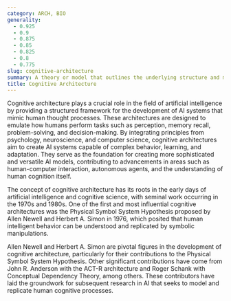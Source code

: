 ```yaml
---
category: ARCH, BIO
generality:
  - 0.925
  - 0.9
  - 0.875
  - 0.85
  - 0.825
  - 0.8
  - 0.775
slug: cognitive-architecture
summary: A theory or model that outlines the underlying structure and mechanisms of the human mind or AI systems, guiding the integration of various cognitive processes.
title: Cognitive Architecture
---
```


Cognitive architecture plays a crucial role in the field of artificial intelligence by providing a structured framework for the development of AI systems that mimic human thought processes. These architectures are designed to emulate how humans perform tasks such as perception, memory recall, problem-solving, and decision-making. By integrating principles from psychology, neuroscience, and computer science, cognitive architectures aim to create AI systems capable of complex behavior, learning, and adaptation. They serve as the foundation for creating more sophisticated and versatile AI models, contributing to advancements in areas such as human-computer interaction, autonomous agents, and the understanding of human cognition itself.

The concept of cognitive architecture has its roots in the early days of artificial intelligence and cognitive science, with seminal work occurring in the 1970s and 1980s. One of the first and most influential cognitive architectures was the Physical Symbol System Hypothesis proposed by Allen Newell and Herbert A. Simon in 1976, which posited that human intelligent behavior can be understood and replicated by symbolic manipulations.

Allen Newell and Herbert A. Simon are pivotal figures in the development of cognitive architecture, particularly for their contributions to the Physical Symbol System Hypothesis. Other significant contributions have come from John R. Anderson with the ACT-R architecture and Roger Schank with Conceptual Dependency Theory, among others. These contributors have laid the groundwork for subsequent research in AI that seeks to model and replicate human cognitive processes.

